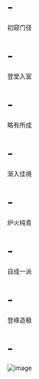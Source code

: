 # -
初窥门径
# -
登堂入室
# -
略有所成
# -
渐入佳境
# -
炉火纯青
# -
自成一派
# -
登峰造极
# -
![image](https://user-images.githubusercontent.com/42162549/134608774-2a8ccf39-ad88-40e2-bcac-5f0606a36960.png)
